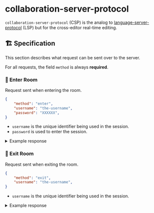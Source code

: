 # collaboration-server-protocol

`collaboration-server-protocol` (CSP) is the analog to [language-server-protocol][]
(LSP) but for the cross-editor real-time editing.

## 🏗 Specification

This section describes what request can be sent over to the server.

For all requests, the field `method` is always **required**.

### 🚪 Enter Room

Request sent when entering the room.

```json
{
    "method": "enter",
    "username": "the-username",
    "password": "XXXXXX",
}
```

- `username` is the unique identifier being used in the session.
- `password` is used to enter the session.

<details>
<summary>Example response</summary>

```json
{
    "method": "enter",
    "message": "You have successully entered the room",
    "username": "the-username",
    "status": "success",
}
```

</details>

### 🚪 Exit Room

Request sent when exiting the room.

```json
{
    "method": "exit",
    "username": "the-username",
}
```

- `username` is the unique identifier being used in the session.

<details>
<summary>Example response</summary>


```json
{
    "method": "exit",
    "message": "You have successfully left the room",
    "status": "success",
}
```

</details>


<!-- Links -->

[language-server-protocol]: https://github.com/microsoft/language-server-protocol

